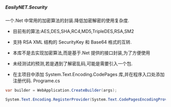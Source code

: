 ﻿##### EasilyNET.Security

一个.Net 中常用的加密算法的封装.降低加密解密的使用复杂度.

- 目前有的算法:AES,DES,SHA,RC4,MD5,TripleDES,RSA,SM2
- 支持 RSA XML 结构的 SecurityKey 和 Base64 格式的互转.

- 本库不是去实现加密算法,而是基于.Net 提供的接口封装,为了方便使用

- 未经测试的预测,若是遇到了解密乱码,可能是需要引入一个包.
- 在主项目中添加 System.Text.Encoding.CodePages 库,并在程序入口处添加注册代码. Programe.cs

```csharp
var builder = WebApplication.CreateBuilder(args);

System.Text.Encoding.RegisterProvider(System.Text.CodePagesEncodingProvider.Instance);
```
